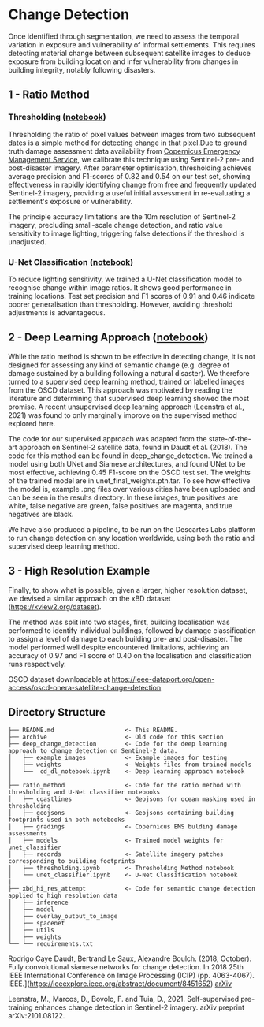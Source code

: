 # Change Detection

Once identified through segmentation, we need to assess the temporal variation in exposure and vulnerability of informal settlements. This requires detecting material change between subsequent satellite images to deduce exposure from building location and infer vulnerability from changes in building integrity, notably following disasters.

## 1 - Ratio Method
### Thresholding ([notebook](https://github.com/ai4er-cdt/gtc-exposure/blob/main/change_detection/ratio_method/thresholding.ipynb))

Thresholding the ratio of pixel values between images from two subsequent dates is a simple method for detecting change in that pixel.Due to ground truth damage assessment data availability from [Copernicus Emergency Management Service](https://emergency.copernicus.eu/mapping/map-of-activations-rapid#zoom=2&lat=31.15459&lon=1.92545&layers=BT00), we calibrate this technique using Sentinel-2 pre- and post-disaster imagery. After parameter optimisation, thresholding achieves average precision and F1-scores of 0.82 and 0.54 on our test set, showing effectiveness in rapidly identifying change from free and frequently updated Sentinel-2 imagery, providing a useful initial assessment in re-evaluating a settlement's exposure or vulnerability.

The principle accuracy limitations are the 10m resolution of Sentinel-2 imagery, precluding small-scale change detection, and ratio value sensitivity to image lighting, triggering false detections if the threshold is unadjusted.

### U-Net Classification ([notebook](https://github.com/ai4er-cdt/gtc-exposure/blob/main/change_detection/ratio_method/unet_classifier.ipynb))

To reduce lighting sensitivity, we trained a U-Net classification model to recognise change within image ratios. It shows good performance in training locations. Test set precision and F1 scores of 0.91 and 0.46 indicate poorer generalisation than thresholding. However, avoiding threshold adjustments is advantageous.

## 2 - Deep Learning Approach ([notebook](https://github.com/ai4er-cdt/gtc-exposure/blob/main/change_detection/deep_change_detection/cd_dl_notebook.ipynb))

While the ratio method is shown to be effective in detecting change, it is not designed for assessing any kind of semantic change (e.g. degree of damage sustained by a building following a natural disaster). We therefore turned to a supervised deep learning method, trained on labelled images from the OSCD dataset. This approach was motivated by reading the literature and determining that supervised deep learning showed the most promise. A recent unsupervised deep learning approach (Leenstra et al., 2021) was found to only marginally improve on the supervised method explored here. 

The code for our supervised approach was adapted from the state-of-the-art approach on Sentinel-2 satellite data, found in Daudt et al. (2018).  The code for this method can be found in deep_change_detection. We trained a model using both UNet and Siamese architectures, and found UNet to be most effective, achieving 0.45 F1-score on the OSCD test set. The weights of the trained model are in unet_final_weights.pth.tar. To see how effective the model is, example .png files over various cities have been uploaded and can be seen in the results directory. In these images, true positives are white, false negative are green, false positives are magenta, and true negatives are black.

We have also produced a pipeline, to be run on the Descartes Labs platform to run change detection on any location worldwide, using both the ratio and supervised deep learning method.

## 3 - High Resolution Example

Finally, to show what is possible, given a larger, higher resolution dataset, we devised a similar approach on the xBD dataset (https://xview2.org/dataset).

The method was split into two stages, first, building localisation was performed to identify individual buildings, followed by damage classification to assign a level of damage to each building pre- and post-disaster. The model performed well despite encountered limitations, achieving an accuracy of 0.97 and F1 score of 0.40 on the localisation and classification runs respectively.

OSCD dataset downloadable at https://ieee-dataport.org/open-access/oscd-onera-satellite-change-detection

## Directory Structure
```
├── README.md                    <- This README.
├── archive                      <- Old code for this section
├── deep_change_detection        <- Code for the deep learning approach to change detection on Sentinel-2 data.
│   ├── example_images           <- Example images for testing
│   ├── weights                  <- Weights files from trained models
│   └──  cd_dl_notebook.ipynb    <- Deep learning approach notebook
│   
├── ratio_method                 <- Code for the ratio method with thresholding and U-Net classifier notebooks
│   ├── coastlines               <- Geojsons for ocean masking used in thresholding
│   ├── geojsons                 <- Geojsons containing building footprints used in both notebooks
│   ├── gradings                 <- Copernicus EMS bulding damage assessments
│   ├── models                   <- Trained model weights for unet_classifier
│   ├── records                  <- Satellite imagery patches corresponding to building footprints
│   ├── thresholding.ipynb       <- Thresholding Method notebook
│   └── unet_classifier.ipynb    <- U-Net Classification notebook
|
├── xbd_hi_res_attempt           <- Code for semantic change detection applied to high resolution data
│   ├── inference
│   ├── model
│   ├── overlay_output_to_image
│   ├── spacenet
│   ├── utils
│   ├── weights
└── └── requirements.txt

```

Rodrigo Caye Daudt, Bertrand Le Saux, Alexandre Boulch. (2018, October). Fully convolutional siamese networks for change detection. In 2018 25th IEEE International Conference on Image Processing (ICIP) (pp. 4063-4067). IEEE.](https://ieeexplore.ieee.org/abstract/document/8451652)
[arXiv](https://arxiv.org/abs/1810.08462)

Leenstra, M., Marcos, D., Bovolo, F. and Tuia, D., 2021. Self-supervised pre-training enhances change detection in Sentinel-2 imagery. arXiv preprint arXiv:2101.08122.
